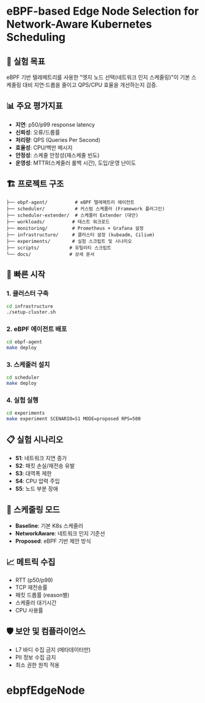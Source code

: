 # eBPF-based Edge Node Selection for Network-Aware Kubernetes Scheduling

## 🎯 실험 목표
eBPF 기반 텔레메트리를 사용한 "엣지 노드 선택(네트워크 인지 스케줄링)"이 기본 스케줄링 대비 지연·드롭을 줄이고 QPS/CPU 효율을 개선하는지 검증.

## 📊 주요 평가지표
- **지연**: p50/p99 response latency
- **신뢰성**: 오류/드롭률 
- **처리량**: QPS (Queries Per Second)
- **효율성**: CPU/백만 메시지
- **안정성**: 스케줄 안정성(재스케줄 빈도)
- **운영성**: MTTR(스케줄러 롤백 시간), 도입/운영 난이도

## 🏗️ 프로젝트 구조

```
├── ebpf-agent/          # eBPF 텔레메트리 에이전트
├── scheduler/           # 커스텀 스케줄러 (Framework 플러그인)
├── scheduler-extender/  # 스케줄러 Extender (대안)
├── workloads/          # 테스트 워크로드
├── monitoring/         # Prometheus + Grafana 설정
├── infrastructure/     # 클러스터 설정 (kubeadm, Cilium)
├── experiments/        # 실험 스크립트 및 시나리오
├── scripts/           # 유틸리티 스크립트
└── docs/              # 상세 문서
```

## 🚀 빠른 시작

### 1. 클러스터 구축
```bash
cd infrastructure
./setup-cluster.sh
```

### 2. eBPF 에이전트 배포
```bash
cd ebpf-agent
make deploy
```

### 3. 스케줄러 설치
```bash
cd scheduler
make deploy
```

### 4. 실험 실행
```bash
cd experiments
make experiment SCENARIO=S1 MODE=proposed RPS=500
```

## 📋 실험 시나리오
- **S1**: 네트워크 지연 증가
- **S2**: 패킷 손실/재전송 유발  
- **S3**: 대역폭 제한
- **S4**: CPU 압력 주입
- **S5**: 노드 부분 장애

## 🔬 스케줄링 모드
- **Baseline**: 기본 K8s 스케줄러
- **NetworkAware**: 네트워크 인지 기준선
- **Proposed**: eBPF 기반 제안 방식

## 📈 메트릭 수집
- RTT (p50/p99)
- TCP 재전송률
- 패킷 드롭률 (reason별)
- 스케줄러 대기시간
- CPU 사용률

## 🛡️ 보안 및 컴플라이언스
- L7 바디 수집 금지 (메타데이터만)
- PII 정보 수집 금지
- 최소 권한 원칙 적용
# ebpfEdgeNode
